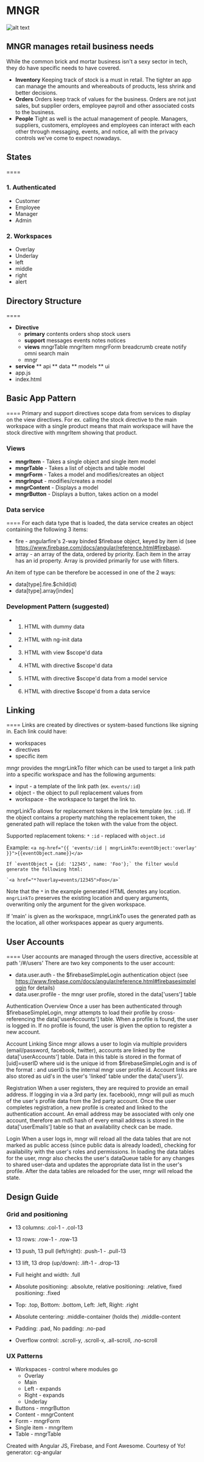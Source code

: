 # MNGR
![alt text](https://lh5.googleusercontent.com/CSNN23iyh6lXba1YoTqFwnLMTGd8TPRadVpRBng1c9s=w723-h844-no "MNGR, Crossing the finishline with you.")
## MNGR manages retail business needs
While the common brick and mortar business isn't a sexy sector in tech, they do have specific needs to have covered.
* **Inventory**
  Keeping track of stock is a must in retail. The tighter an app can manage the amounts and whereabouts of products, less shrink and better decisions.
* **Orders**
  Orders keep track of values for the business. Orders are not just sales, but supplier orders, employee payroll and other associated costs to the business.
* **People**
  Tight as well is the actual management of people. Managers, suppliers, customers, employees and employees can interact with each other through messaging, events, and notice, all with the privacy controls we've come to expect nowadays.

## States
====
### 1. Authenticated
  * Customer
  * Employee
  * Manager
  * Admin
  
### 2. Workspaces
  * Overlay
  * Underlay
  * left
  * middle
  * right
  * alert

## Directory Structure
====
* **Directive**
  * **primary**
    contents
    orders
    shop
    stock
    users
  * **support**
    messages
    events
    notes
    notices
  * **views**
    mngrTable
    mngrItem
    mngrForm
    breadcrumb
    create
    notify
    omni
    search
    main
  * mngr
* **service**
  ** api
  ** data
  ** models
  ** ui
* app.js
* index.html

## Basic App Pattern
====
Primary and support directives scope data from services to display on the view directives.
For ex. calling the stock directive to the main workspace with a single product means that main workspace will have the stock directive with mngrItem showing that product.
### Views
  * **mngrItem** - Takes a single object and single item model
  * **mngrTable** - Takes a list of objects and table model
  * **mngrForm** - Takes a model and modifies/creates an object
  * **mngrInput** - modifies/creates a model
  * **mngrContent** - Displays a model
  * **mngrButton** - Displays a button, takes action on a model

### Data service
====
For each data type that is loaded, the data service creates an object containing the following 3 items:
  * fire - angularfire's 2-way binded $firebase object, keyed by item id (see https://www.firebase.com/docs/angular/reference.html#firebase).
  * array - an array of the data, ordered by priority.  Each item in the array has an id property.  Array is provided primarily for use with filters.

An item of type can be therefore be accessed in one of the 2 ways:
  * data[type].fire.$child(id)
  * data[type].array[index]
  
### Development Pattern (suggested)
  * 1. HTML with dummy data
  * 2. HTML with ng-init data
  * 3. HTML with view $scope'd data
  * 4. HTML with directive $scope'd data
  * 5. HTML with directive $scope'd data from a model service
  * 6. HTML with directive $scope'd from a data service
  
## Linking
====
Links are created by directives or system-based functions like signing in. Each link could have:
  * workspaces
  * directives
  * specific item

mngr provides the mngrLinkTo filter which can be used to target a link path into a specific workspace and has the following arguments:
  * input - a template of the link path (ex. `events/:id`)
  * object - the object to pull replacement values from
  * workspace - the workspace to target the link to.
	
mngrLinkTo allows for replacement tokens in the link template (ex. `:id`).  If the object contains a property matching the replacement token, the generated path will replace the token with the value from the object.

Supported replacement tokens:
  `*` `:id` - replaced with `object.id`

  Example:
    `<a ng-href="{{ 'events/:id | mngrLinkTo:eventObject:'overlay' }}">{{eventObject.name}}</a>`
		
    If `eventObject = {id: '12345', name: 'Foo'};` the filter would generate the following html:
		
    `<a href="*?overlay=events/12345">Foo</a>`
		
  Note that the `*` in the example generated HTML denotes any location.  `mngrLinkTo` preserves the existing location and query arguments, overwriting only the argument for the given workspace.

  If 'main' is given as the workspace, mngrLinkTo uses the generated path as the location, all other workspaces appear as query arguments.
		
## User Accounts
====
User accounts are managed through the users directive, accessible at path '/#/users'
There are two key components to the user account:
  * data.user.auth - the $firebaseSimpleLogin authentication object (see https://www.firebase.com/docs/angular/reference.html#firebasesimplelogin for details)
  * data.user.profile - the mngr user profile, stored in the data['users'] table

Authentication Overview
Once a user has been authenticated through $firebaseSimpleLogin, mngr attempts to load their profile by cross-referencing the data['userAccounts'] table.  When a profile is found, the user is logged in.  If no profile is found, the user is given the option to register a new account.

Account Linking
Since mngr allows a user to login via multiple providers (email/password, facebook, twitter), accounts are linked by the data['userAccounts'] table.
Data in this table is stored in the format of [uid]=userID where uid is the unique id from $firebaseSimpleLogin and is of the format <provider>:<providerID> and userID is the internal mngr user profile id.
Account links are also stored as uid's in the user's 'linked' table under the data['users']/<userID>.

Registration
When a user registers, they are required to provide an email address.  If logging in via a 3rd party (ex. facebook), mngr will pull as much of the user's profile data from the 3rd party account.
Once the user completes registration, a new profile is created and linked to the authentication account.
An email address may be associated with only one account, therefore an md5 hash of every email address is stored in the data['userEmails'] table so that an availability check can be made.

Login
When a user logs in, mngr will reload all the data tables that are not marked as public access (since public data is already loaded), checking for availability with the user's roles and permissions.
In loading the data tables for the user, mngr also checks the user's dataQueue table for any changes to shared user-data and updates the appropriate data list in the user's profile.
After the data tables are reloaded for the user, mngr will reload the state.


  
## Design Guide

### Grid and positioning
  * 13 columns: .col-1 - .col-13
  * 13 rows: .row-1 - .row-13
  * 13 push, 13 pull (left/right): .push-1 - .pull-13
  * 13 lift, 13 drop (up/down): .lift-1 - .drop-13
  * Full height and width: .full
  
  
  * Absolute positioning: .absolute, relative positioning: .relative, fixed positioning: .fixed
  * Top: .top, Bottom: .bottom, Left: .left, Right: .right  
  * Absolute centering: .middle-container (holds the) .middle-content
  * Padding: .pad, No padding: .no-pad
  
  * Overflow control: .scroll-y, .scroll-x, .all-scroll, .no-scroll
  
### UX Patterns
  * Workspaces - control where modules go
    * Overlay
    * Main
    * Left - expands
    * Right - expands
    * Underlay
  * Buttons - mngrButton
  * Content - mngrContent
  * Form - mngrForm
  * Single item - mngrItem
  * Table - mngrTable
  
  
Created with Angular JS, Firebase, and Font Awesome. 
Courtesy of Yo! generator: cg-angular 
  